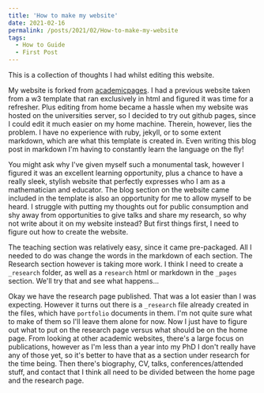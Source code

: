 ```yaml
---
title: 'How to make my website'
date: 2021-02-16
permalink: /posts/2021/02/How-to-make-my-website
tags:
  - How to Guide
  - First Post
---
```


This is a collection of thoughts I had whilst editing this website. 

My website is forked from [academicpages](https://academicpages.github.io). I had a previous website taken from a w3 template that ran exclusively in html and figured it was time for a refresher. Plus editing from home became a hassle when my website was hosted on the universities server, so I decided to try out github pages, since I could edit it much easier on my home machine. Therein, however, lies the problem. I have no experience with ruby, jekyll, or to some extent markdown, which are what this template is created in. Even writing this blog post in markdown I'm having to constantly learn the language on the fly! 

You might ask why I've given myself such a monumental task, however I figured it was an excellent learning opportunity, plus a chance to have a really sleek, stylish website that perfectly expresses who I am as a mathematician and educator. The blog section on the website came included in the template is also an opportunity for me to allow myself to be heard. I struggle with putting my thoughts out for public consumption and shy away from opportunities to give talks and share my research, so why not write about it on my website instead? But first things first, I need to figure out how to create the website. 

The teaching section was relatively easy, since it came pre-packaged. All I needed to do was change the words in the markdown of each section. The Research section however is taking more work. I think I need to create a `_research` folder, as well as a `research` html or markdown in the `_pages` section. We'll try that and see what happens...

Okay we have the research page published. That was a lot easier than I was expecting. However it turns out there is a `_research` file already created in the files, which have `portfolio` documents in them. I'm not quite sure what to make of them so I'll leave them alone for now. Now I just have to figure out what to put on the research page versus what should be on the home page. From looking at other academic websites, there's a large focus on publications, however as I'm less than a year into my PhD I don't really have any of those yet, so it's better to have that as a section under research for the time being. Then there's biography, CV, talks, conferences/attended stuff, and contact that I think all need to be divided between the home page and the research page. 

